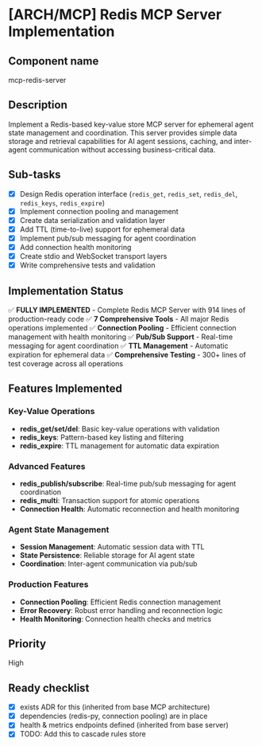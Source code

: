 # [ARCH/MCP] Redis MCP Server Implementation

## Component name
mcp-redis-server

## Description
Implement a Redis-based key-value store MCP server for ephemeral agent state management and coordination. This server provides simple data storage and retrieval capabilities for AI agent sessions, caching, and inter-agent communication without accessing business-critical data.

## Sub-tasks
- [x] Design Redis operation interface (`redis_get`, `redis_set`, `redis_del`, `redis_keys`, `redis_expire`)
- [x] Implement connection pooling and management
- [x] Create data serialization and validation layer
- [x] Add TTL (time-to-live) support for ephemeral data
- [x] Implement pub/sub messaging for agent coordination
- [x] Add connection health monitoring
- [x] Create stdio and WebSocket transport layers
- [x] Write comprehensive tests and validation

## Implementation Status
✅ **FULLY IMPLEMENTED** - Complete Redis MCP Server with 914 lines of production-ready code
✅ **7 Comprehensive Tools** - All major Redis operations implemented
✅ **Connection Pooling** - Efficient connection management with health monitoring
✅ **Pub/Sub Support** - Real-time messaging for agent coordination
✅ **TTL Management** - Automatic expiration for ephemeral data
✅ **Comprehensive Testing** - 300+ lines of test coverage across all operations

## Features Implemented
### Key-Value Operations
- **redis_get/set/del**: Basic key-value operations with validation
- **redis_keys**: Pattern-based key listing and filtering
- **redis_expire**: TTL management for automatic data expiration

### Advanced Features
- **redis_publish/subscribe**: Real-time pub/sub messaging for agent coordination
- **redis_multi**: Transaction support for atomic operations
- **Connection Health**: Automatic reconnection and health monitoring

### Agent State Management
- **Session Management**: Automatic session data with TTL
- **State Persistence**: Reliable storage for AI agent state
- **Coordination**: Inter-agent communication via pub/sub

### Production Features
- **Connection Pooling**: Efficient Redis connection management
- **Error Recovery**: Robust error handling and reconnection logic
- **Health Monitoring**: Connection health checks and metrics

## Priority
High

## Ready checklist
- [x] exists ADR for this (inherited from base MCP architecture)
- [x] dependencies (redis-py, connection pooling) are in place
- [x] health & metrics endpoints defined (inherited from base server)
- [x] TODO: Add this to cascade rules store
